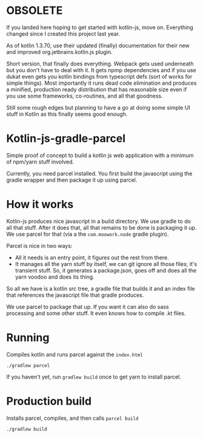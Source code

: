 # OBSOLETE

If you landed here hoping to get started with kotlin-js, move on. Everything changed since I created this project last year.

As of kotlin 1.3.70, use their updated (finally) documentation for their new and improved org.jetbrains.kotlin.js plugin. 

Short version, that finally does everything. Webpack gets used underneath but you don't have to deal with it. It gets npmp dependencies and if you use dukat even gets you kotlin bindings from typescript defs (sort of works for simple things). Most importantly it runs dead code elimination and produces a minified, production ready distribution that has reasonable size even if you use some frameworks, co-routines, and all that goodness.

Still some rough edges but planning to have a go at doing some simple UI stuff in Kotlin as this finally seems good enough.

# Kotlin-js-gradle-parcel

Simple proof of concept to build a kotlin js web application with a minimum of npm/yarn stuff involved.

Currently, you need parcel installed. You first build the javascript using the gradle wrapper and then package it up using parcel.

# How it works

Kotlin-js produces nice javascript in a build directory. We use gradle to do all that stuff. After it does that, all that remains to be done is packaging it up. We use parcel for that (via a the `com.moowork.node` gradle plugin).

Parcel is nice in two ways:

- All it needs is an entry point, it figures out the rest from there.
- It manages all the yarn stuff by itself, we can git ignore all those files; it's transient stuff. So, it generates a package.json, goes off and does all the yarn voodoo and does its thing.

So all we have is a kotlin src tree, a gradle file that builds it and an index file that references the javascript file that gradle produces.

We use parcel to package that up. If you want it can also do sass processing and some other stuff. It even knows how to compile .kt files.

# Running

Compiles kotlin and runs parcel against the `index.html`


```
./gradlew parcel

```

If you haven't yet, run `gradlew build` once to get yarn to install parcel.

# Production build

Installs parcel, compiles, and then calls `parcel build`

```
./gradlew build
```
